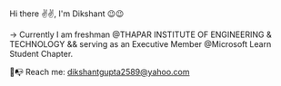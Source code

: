 Hi there ✌✌, I'm Dikshant 😉😉


-> Currently I am freshman @THAPAR INSTITUTE OF ENGINEERING & TECHNOLOGY && serving as an Executive Member @Microsoft Learn Student Chapter.


📧📭 Reach me: dikshantgupta2589@yahoo.com
